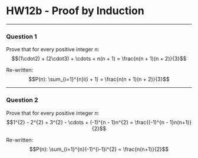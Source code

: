 # HW12b - Proof by Induction

---

### Question 1

Prove that for every positive integer $n$:
$$(1\cdot2) + (2\cdot3) + \cdots + n(n + 1) = \frac{n(n + 1)(n + 2)}{3}$$

Re-written:
$$P(n): \sum_{i=1}^{n}i(i + 1) = \frac{n(n + 1)(n + 2)}{3}$$

---

### Question 2

Prove that for every positive integer $n$:  
$$1^{2} - 2^{2} + 3^{2} - \cdots + (-1)^{n - 1}n^{2} = \frac{(-1)^{n - 1}n(n+1)}{2}$$

Re-written:
$$P(n): \sum_{i=1}^{n}(-1)^{i-1}i^{2} = \frac{n(n+1)}{2}$$
